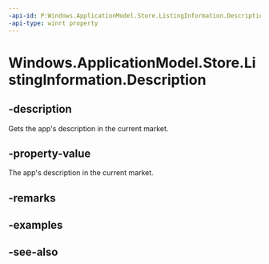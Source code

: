 ```yaml
---
-api-id: P:Windows.ApplicationModel.Store.ListingInformation.Description
-api-type: winrt property
---
```


<!-- Property syntax
public string Description { get; }
-->

# Windows.ApplicationModel.Store.ListingInformation.Description

## -description
Gets the app's description in the current market.

## -property-value
The app's description in the current market.

## -remarks

## -examples

## -see-also
